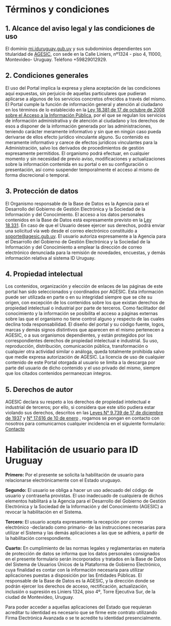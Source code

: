 # Términos y condiciones

## 1\. Alcance del aviso legal y las condiciones de uso

El dominio [mi.iduruguay.gub.uy](https:/mi.iduruguay.gub.uy/) y sus subdominios dependientes son titularidad de [AGESIC](https://www.agesic.gub.uy/), con sede en la Calle Liniers, nº1324 - piso 4, 11000, Montevideo- Uruguay. Teléfono +59829012929.

## 2\. Condiciones generales

El uso del Portal implica la expresa y plena aceptación de las condiciones aquí expuestas, sin perjuicio de aquellas particulares que pudieran aplicarse a algunos de los servicios concretos ofrecidos a través del mismo. El Portal cumple la función de información general y atención al ciudadano en los términos de lo establecido en la [Ley 18.381 de 17 de octubre de 2008 sobre el Acceso a la Información Pública](https://legislativo.parlamento.gub.uy/temporales/leytemp338201.htm), por el que se regulan los servicios de información administrativa y de atención al ciudadano y los derechos de esos a disponer de la información generada por las administraciones, teniendo carácter meramente informativo y sin que en ningún caso pueda derivarse de ellos efecto jurídico vinculante alguno. Su contenido es meramente informativo y carece de efectos jurídicos vinculantes para la Administración, salvo los derivados de procedimientos de gestión expresamente permitidos. El organismo podrá efectuar, en cualquier momento y sin necesidad de previo aviso, modificaciones y actualizaciones sobre la información contenida en su portal o en su configuración o presentación, así como suspender temporalmente el acceso al mismo de forma discrecional o temporal.

## 3\. Protección de datos

El Organismo responsable de la Base de Datos es la Agencia para el Desarrollo del Gobierno de Gestión Electrónica y la Sociedad de la Información y del Conocimiento. El acceso a los datos personales contenidos en la Base de Datos está expresamente previsto en la [Ley 18.331](https://legislativo.parlamento.gub.uy/temporales/leytemp338201.htm). En caso de que el Usuario desee ejercer sus derechos, podrá enviar una solicitud vía web desde el correo electrónico constituido a soporte@agesic.gub.uy. El usuario autoriza expresamente a la Agencia para el Desarrollo del Gobierno de Gestión Electrónica y la Sociedad de la Información y del Conocimiento a emplear la dirección de correo electrónico denunciada para la remisión de novedades, encuestas, y demás información relativa al sistema ID Uruguay.

## 4\. Propiedad intelectual

Los contenidos, organización y elección de enlaces de las páginas de este portal han sido seleccionados y coordinados por AGESIC. Esta información puede ser utilizada en parte o en su integridad siempre que se cite su origen, con excepción de los contenidos sobre los que existan derechos de propiedad intelectual o industrial por parte de terceros. Como facilitador del conocimiento y la información se posibilita el acceso a páginas externas sobre las que el organismo no tiene control alguno y respecto de las cuales declina toda responsabilidad. El diseño del portal y su código fuente, logos, marcas y demás signos distintivos que aparecen en el mismo pertenecen a AGESIC, o a sus organismos dependientes, y están protegidos por los correspondientes derechos de propiedad intelectual e industrial. Su uso, reproducción, distribución, comunicación pública, transformación o cualquier otra actividad similar o análoga, queda totalmente prohibida salvo que medie expresa autorización de AGESIC. La licencia de uso de cualquier contenido de este Portal otorgada al usuario se limita a la descarga por parte del usuario de dicho contenido y el uso privado del mismo, siempre que los citados contenidos permanezcan íntegros.

## 5\. Derechos de autor

AGESIC declara su respeto a los derechos de propiedad intelectual e industrial de terceros; por ello, si considera que este sitio pudiera estar violando sus derechos, descritos en las [Leyes N° 9.739 de 17 de diciembre de 1937](https://legislativo.parlamento.gub.uy/temporales/leytemp9886385.htm) y [N° 17.616 de 10 de enero](https://legislativo.parlamento.gub.uy/temporales/leytemp2047657.htm) , rogamos se pongan en contacto con nosotros para comunicarnos cualquier incidencia en el siguiente formulario: [Contacto](https://mi.iduruguay.gub.uy/contacto)

# Habilitación de usuario para ID Uruguay

**Primero:** Por el presente se solicita la habilitación de usuario para relacionarse electrónicamente con el Estado uruguayo.

**Segundo:** El usuario se obliga a hacer un uso adecuado del código de usuario y contraseña provistas. El uso inadecuado de cualquiera de dichos elementos habilitará a la Agencia para el Desarrollo del Gobierno de Gestión Electrónica y la Sociedad de la Información y del Conocimiento (AGESIC) a revocar la habilitación en el Sistema.

**Tercero:** El usuario acepta expresamente la recepción por correo electrónico -declarado como primario- de las instrucciones necesarias para utilizar el Sistema y las demás aplicaciones a las que se adhiera, a partir de la habilitación correspondiente.

**Cuarto:** En cumplimiento de las normas legales y reglamentarias en materia de protección de datos se informa que los datos personales consignados en el presente formulario serán incorporados y tratados en la Base de Datos del Sistema de Usuarios Únicos de la Plataforma de Gobierno Electrónico, cuya finalidad es contar con la información necesaria para utilizar aplicaciones puestas a disposición por las Entidades Públicas. El responsable de la Base de Datos es la AGESIC, y la dirección donde se podrán ejercer los derechos de acceso, rectificación, actualización, inclusión o supresión es Liniers 1324, piso 4º, Torre Ejecutiva Sur, de la ciudad de Montevideo, Uruguay.

Para poder acceder a aquellas aplicaciones del Estado que requieran acreditar tu identidad es necesario que se firme este contrato utilizando Firma Electrónica Avanzada o se te acredite tu identidad presencialmente.
